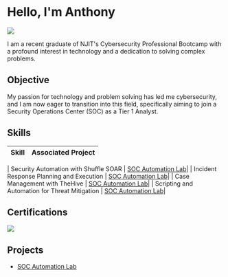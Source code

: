 # Hello, I'm Anthony
<a href="https://linkedin.com/in/anthony-j-rossi/"><img src="https://img.shields.io/badge/-LinkedIn-0072b1?&style=for-the-badge&logo=linkedin&logoColor=white" /></a>



I am a recent graduate of NJIT's Cybersecurity Professional Bootcamp with a profound interest in technology and a dedication to solving complex problems.

## Objective

My passion for technology and problem solving has led me cybersecurity, and I am now eager to transition into this field, specifically aiming to join a Security Operations Center (SOC) as a Tier 1 Analyst.

## Skills


| Skill                                         | Associated Project         |
|-----------------------------------------------|----------------------------|

| Security Automation with Shuffle SOAR         | [SOC Automation Lab](https://github.com/Arossi52/SOC-Analyst-Lab/tree/main)|
| Incident Response Planning and Execution      | [SOC Automation Lab](https://github.com/Arossi52/SOC-Analyst-Lab/tree/main)|
| Case Management with TheHive                  | [SOC Automation Lab](https://github.com/Arossi52/SOC-Analyst-Lab/tree/main)|
| Scripting and Automation for Threat Mitigation | [SOC Automation Lab](https://github.com/Arossi52/SOC-Analyst-Lab/tree/main)|


## Certifications

<div>
<a href="https://drive.google.com/file/d/1NiyGMLhD9xm7pK9TnlCJM09xgpWBTkV5/view?usp=drive_link" target="_blank">
    <img src="https://img.shields.io/badge/-Security%2B-FF0000?&style=for-the-badge&logo=CompTIA&logoColor=white" />
</a>


## Projects
- [SOC Automation Lab](https://github.com/Arossi52/SOC-Analyst-Lab/tree/main)
